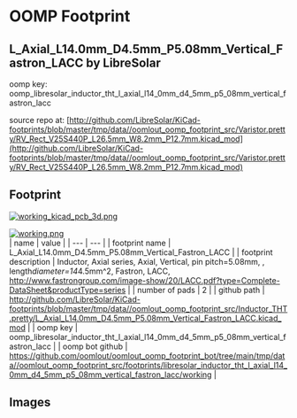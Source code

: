 # OOMP Footprint  
## L_Axial_L14.0mm_D4.5mm_P5.08mm_Vertical_Fastron_LACC  by LibreSolar  
  
oomp key: oomp_libresolar_inductor_tht_l_axial_l14_0mm_d4_5mm_p5_08mm_vertical_fastron_lacc  
  
source repo at: [http://github.com/LibreSolar/KiCad-footprints/blob/master/tmp/data//oomlout_oomp_footprint_src/Varistor.pretty/RV_Rect_V25S440P_L26.5mm_W8.2mm_P12.7mm.kicad_mod](http://github.com/LibreSolar/KiCad-footprints/blob/master/tmp/data//oomlout_oomp_footprint_src/Varistor.pretty/RV_Rect_V25S440P_L26.5mm_W8.2mm_P12.7mm.kicad_mod)  
## Footprint  
  
[![working_kicad_pcb_3d.png](working_kicad_pcb_3d_600.png)](working_kicad_pcb_3d.png)  
  
[![working.png](working_600.png)](working.png)  
| name | value | 
| --- | --- | 
| footprint name | L_Axial_L14.0mm_D4.5mm_P5.08mm_Vertical_Fastron_LACC | 
| footprint description | Inductor, Axial series, Axial, Vertical, pin pitch=5.08mm, , length*diameter=14*4.5mm^2, Fastron, LACC, http://www.fastrongroup.com/image-show/20/LACC.pdf?type=Complete-DataSheet&productType=series | 
| number of pads | 2 | 
| github path | http://github.com/LibreSolar/KiCad-footprints/blob/master/tmp/data//oomlout_oomp_footprint_src/Inductor_THT.pretty/L_Axial_L14.0mm_D4.5mm_P5.08mm_Vertical_Fastron_LACC.kicad_mod | 
| oomp key | oomp_libresolar_inductor_tht_l_axial_l14_0mm_d4_5mm_p5_08mm_vertical_fastron_lacc | 
| oomp bot github | https://github.com/oomlout/oomlout_oomp_footprint_bot/tree/main/tmp/data//oomlout_oomp_footprint_src/footprints/libresolar_inductor_tht_l_axial_l14_0mm_d4_5mm_p5_08mm_vertical_fastron_lacc/working | 
## Images  
